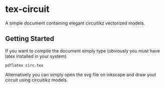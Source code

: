 # tex-circuit
A simple document containing elegant circuitikz vectorized models.

## Getting Started
If you want to compile the document simply type (obviously you must have latex installed in your system)
```
pdflatex circ.tex
```

Alternatively you can simply open the svg file on inkscape and draw yout circuit using circuitikz models. 
